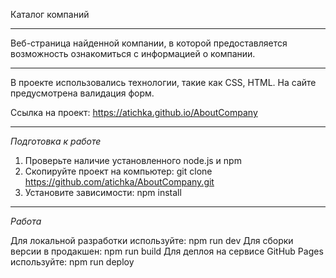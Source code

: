 Каталог компаний

---

Веб-страница найденной компании, в которой предоставляется возможность ознакомиться с информацией о компании.

---

В проекте использовались технологии, такие как CSS, HTML. На сайте предусмотрена валидация форм.

Ссылка на проект: https://atichka.github.io/AboutCompany

---

*Подготовка к работе*

1. Проверьте наличие установленного node.js и npm
2. Скопируйте проект на компьютер: git clone https://github.com/atichka/AboutCompany.git
3. Установите зависимости: npm install

---

*Работа*

Для локальной разработки используйте: npm run dev
Для сборки версии в продакшен: npm run build
Для деплоя на сервисе GitHub Pages используйте: npm run deploy

